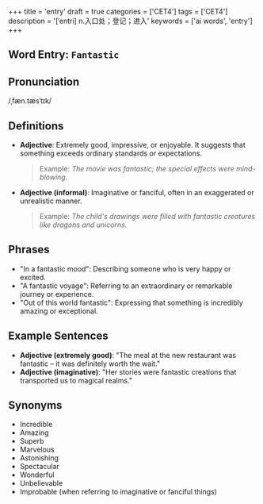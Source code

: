 +++
title = 'entry'
draft = true
categories = ['CET4']
tags = ['CET4']
description = '[ˈentri] n.入口处；登记；进入'
keywords = ['ai words', 'entry']
+++

## Word Entry: `Fantastic`

## Pronunciation
/ˌfæn.tæsˈtɪk/

## Definitions
- **Adjective**: Extremely good, impressive, or enjoyable. It suggests that something exceeds ordinary standards or expectations. 

  > Example: _The movie was fantastic; the special effects were mind-blowing._
  
- **Adjective (informal)**: Imaginative or fanciful, often in an exaggerated or unrealistic manner. 

  > Example: _The child's drawings were filled with fantastic creatures like dragons and unicorns._

## Phrases
- "In a fantastic mood": Describing someone who is very happy or excited.
- "A fantastic voyage": Referring to an extraordinary or remarkable journey or experience.
- "Out of this world fantastic": Expressing that something is incredibly amazing or exceptional.

## Example Sentences
- **Adjective (extremely good)**: "The meal at the new restaurant was fantastic – it was definitely worth the wait."
- **Adjective (imaginative)**: "Her stories were fantastic creations that transported us to magical realms."

## Synonyms
- Incredible
- Amazing
- Superb
- Marvelous
- Astonishing
- Spectacular
- Wonderful
- Unbelievable
- Improbable (when referring to imaginative or fanciful things)
